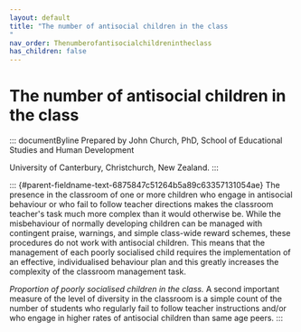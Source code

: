 ```yaml
---
layout: default
title: "The number of antisocial children in the class 
"
nav_order: Thenumberofantisocialchildrenintheclass
has_children: false
---
```

# The number of antisocial children in the class 


::: documentByline
Prepared by John Church, PhD, School of Educational Studies and Human
Development

University of Canterbury, Christchurch, New Zealand.
:::

::: {#parent-fieldname-text-6875847c51264b5a89c63357131054ae}
The presence in the classroom of one or more children who engage in
antisocial behaviour or who fail to follow teacher directions makes the
classroom teacher's task much more complex than it would otherwise be.
While the misbehaviour of normally developing children can be managed
with contingent praise, warnings, and simple class-wide reward schemes,
these procedures do not work with antisocial children. This means that
the management of each poorly socialised child requires the
implementation of an effective, individualised behaviour plan and this
greatly increases the complexity of the classroom management task.

*Proportion of poorly socialised children in the class.* A second
important measure of the level of diversity in the classroom is a simple
count of the number of students who regularly fail to follow teacher
instructions and/or who engage in higher rates of antisocial children
than same age peers.
:::
